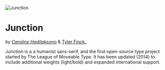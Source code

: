 ![Junction](https://github.com/theleagueof/junction/raw/master/images/junction-4.png)

Junction
========
_by [Caroline Hadilaksono](http://www.hadilaksono.com)_ & [Tyler Finck](http://www.tylerfinck.com/)_

Junction is a a humanist sans-serif, and the first open-source type project started by The League of Moveable Type. It has been updated (2014) to include additional weights (light/bold) and expanded international support. 



